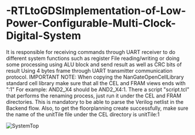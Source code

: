 # -RTLtoGDSImplementation-of-Low-Power-Configurable-Multi-Clock-Digital-System
It is responsible for receiving commands through UART receiver to do different system functions such as  register File reading/writing or doing some processing using ALU block and send result as well as CRC bits of  result Using 4 bytes frame through UART transmitter communication protocol. 
IMPORTANT NOTE: When copying the NanGateOpenCellLibrary standard cell library make sure that all the CEL and FRAM views ends with ":1"
For example: AND2_X4 should be AND2_X4:1. There a script "script.tcl" that performs the renaming process, just run it under the CEL and FRAM directories. This is mandatory to be able to parse the Verilog netlist in
the Backend flow. Also, to get the floorplanning create successfully, make sure the name of the unitTile file under the CEL directory is unitTile:1 

![SystemTop](https://github.com/user-attachments/assets/e9786c13-ea5f-475d-a114-37fb4251d3e7)

